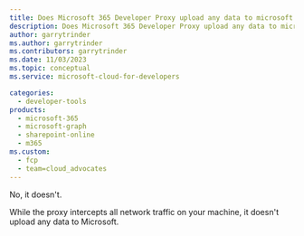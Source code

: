 ```yaml
---
title: Does Microsoft 365 Developer Proxy upload any data to microsoft
description: Does Microsoft 365 Developer Proxy upload any data to microsoft
author: garrytrinder
ms.author: garrytrinder
ms.contributors: garrytrinder
ms.date: 11/03/2023
ms.topic: conceptual
ms.service: microsoft-cloud-for-developers

categories:
  - developer-tools
products:
  - microsoft-365
  - microsoft-graph
  - sharepoint-online
  - m365
ms.custom:
  - fcp
  - team=cloud_advocates
---
```


No, it doesn't.

While the proxy intercepts all network traffic on your machine, it doesn't upload any data to Microsoft.
